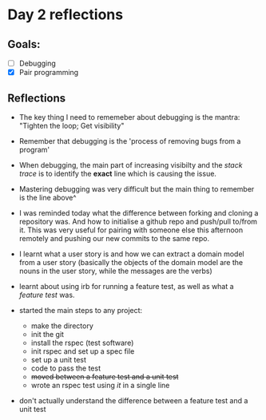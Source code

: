 # Day 2 reflections

## Goals: 
* [ ] Debugging 
* [x] Pair programming 

## Reflections

* The key thing I need to rememeber about debugging is the mantra:
    "Tighten the loop; Get visibility"

* Remember that debugging is the 'process of removing bugs from a program' 

* When debugging, the main part of increasing visibilty and the *stack trace* is to identify the **exact** line which is causing the issue.

* Mastering debugging was very difficult but the main thing to remember is the line above^

* I was reminded today what the difference between forking and cloning a repository was. And how to initialise a github repo and push/pull to/from it. 
   This was very useful for pairing with someone else this afternoon remotely and pushing our new commits to the same repo. 
   
* I learnt what a user story is and how we can extract a domain model from a user story (basically the objects of the domain model are the nouns in the user story, while the messages are the verbs)

* learnt about using irb for running a feature test, as well as what a *feature test* was. 

* started the main steps to any project:
   * make the directory
   * init the git 
   * install the rspec (test software) 
   * init rspec and set up a spec file
   * set up a unit test
   * code to pass the test
   * ~~moved between a feature test and a unit test~~
   * wrote an rspec test using *it* in a single line

* don't actually understand the difference between a feature test and a unit test


